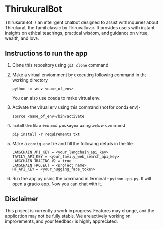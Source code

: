 # ThirukuralBot
ThirukuralBot is an intelligent chatbot designed to assist with inquiries about Thirukural, the Tamil classic by Thiruvalluvar. It provides users with instant insights on ethical teachings, practical wisdom, and guidance on virtue, wealth, and love.

## Instructions to run the app

1. Clone this repository using `git clone` command.

2. Make a virtual enviornment by executing following command in the working directory

    ```
    python -m venv <name_of_env>
    ```
    You can also use conda to make virtual env.

3. Activate the virual env using this command (not for conda env)- 
    ```
    source <name_of_env>/bin/activate
    ```

3. Install the libraries and packages using below command
   ```
   pip install -r requirements.txt
   ```

4. Make a `config.env` file and fill the following details in the file
    ```
    LANGCHAIN_API_KEY = <your_langchain_api_key>
    TAVILY_API_KEY = <your_tavily_web_search_api_key>
    LANGCHAIN_TRACING_V2 = true
    LANGCHAIN_PROJECT = <project_name>
    HF_API_KEY = <your_hugging_face_token>
    ```
5. Run the app.py using the command in terminal - `python app.py`. It will open a gradio app. Now you can chat with it.

## Disclaimer

This project is currently a work in progress. Features may change, and the application may not be fully stable. We are actively working on improvements, and your feedback is highly appreciated.

